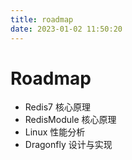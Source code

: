 ```yaml
---
title: roadmap
date: 2023-01-02 11:50:20
---
```


# Roadmap

- Redis7 核心原理
- RedisModule 核心原理
- Linux 性能分析
- Dragonfly 设计与实现